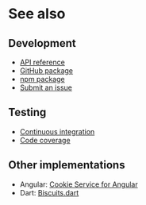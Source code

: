 # See also

## Development
- [API reference](https://dev.belin.io/cookies.js/api)
- [GitHub package](https://github.com/cedx/cookies.js/packages)
- [npm package](https://www.npmjs.com/package/@cedx/cookies)
- [Submit an issue](https://github.com/cedx/cookies.js/issues)

## Testing
- [Continuous integration](https://github.com/cedx/cookies.js/actions)
- [Code coverage](https://coveralls.io/github/cedx/cookies.js)

## Other implementations
- Angular: [Cookie Service for Angular](https://dev.belin.io/ngx-cookies.js)
- Dart: [Biscuits.dart](https://dev.belin.io/biscuits.dart)
